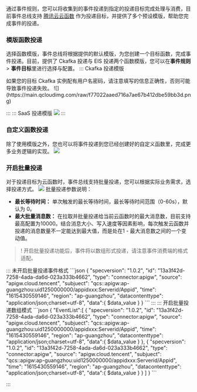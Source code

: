 通过事件规则，您可以将收集到的事件投递到指定的投递目标完成处理与消费，目前事件总线支持 [腾讯云云函数](https://cloud.tencent.com/product/scf) 作为投递目标，并提供了多个预设模版，帮助您完成事件的投递。

### 模版函数投递
选择函数模版，事件总线将根据提供的默认模版，为您创建一个目标函数，完成事件投递。目前，提供了 Ckafka 投递与 EIS 投递两个函数模版，您可以在**事件规则** > **事件目标**里进行选择与配置。
<dx-tabs>
::: Ckafka 投递模版

<dx-alert infotype="notice" title="">
如果您的目标 Ckafka 实例配有用户名密码，请注意填写的信息正确性，否则可能导致事件投递失败。
</dx-alert>
![](https://main.qcloudimg.com/raw/f77022aaed716a7ae67b412dbe59bb3d.png)

:::
::: SaaS 投递模版
![](https://main.qcloudimg.com/raw/2dfd372c14b4ff16709ee05b9aa5bf1f.png)
:::
</dx-tabs>



### 自定义函数投递
除了使用模版之外，您也可以将事件投递到您已经创建好的自定义函数里，完成更多业务逻辑的实现。
![](https://main.qcloudimg.com/raw/6834da9bee94b26747cfb4d2abcde56a.png)

### 开启批量投递
对于投递目标为云函数时，事件总线支持批量投递，您可以根据实际业务需求，选择投递方式。
![](https://main.qcloudimg.com/raw/a35c87785c5750569951756de91879db.png)
批量投递参数说明：
- **最长等待时间：** 单次触发的最长等待时间，最长等待时间范围（0-60s），默认为 0。
- **最大批量消息数：** 在拉取并批量投递给当前云函数时的最大消息数，目前支持最高配置为10000。结合消息大小、写入速度等因素影响，每次触发云函数并投递的消息数量不一定能达到最大值，而是处在1 - 最大消息数之间的一个变动值。




>! 开启批量投递功能后，事件将以数组形式投递，请注意事件消费端的格式适配。
<dx-tabs>
::: 未开启批量投递事件格式
```json
{
    "specversion": "1.0.2",
    "id": "13a3f42d-7258-4ada-da6d-023a333b4662",
    "type": "connector:apigw",
    "source": "apigw.cloud.tencent",
    "subjuect": "qcs::apigw:ap-guangzhou:uid1250000000/appidxxx:Serverid/Appid",
    "time": "1615430559146",
    "region": "ap-guangzhou",
    "datacontenttype": "application/json;charset=utf-8",
    "data":{
            $data_value
         }
}
```
:::
::: 开启批量投递数组模式
```json
{
   "EventList":[
      {
        "specversion": "1.0.2",
        "id": "13a3f42d-7258-4ada-da6d-023a333b4662",
        "type": "connector:apigw",
        "source": "apigw.cloud.tencent",
        "subjuect": "qcs::apigw:ap-guangzhou:uid1250000000/appidxxx:Serverid/Appid",
        "time": "1615430559146",
        "region": "ap-guangzhou",
        "datacontenttype": "application/json;charset=utf-8",
        "data":{
              $data_value
         }
      },
      {
        "specversion": "1.0.2",
        "id": "13a3f42d-7258-4ada-da6d-023a333b4662",
        "type": "connector:apigw",
        "source": "apigw.cloud.tencent",
        "subjuect": "qcs::apigw:ap-guangzhou:uid1250000000/appidxxx:Serverid/Appid",
        "time": "1615430559146",
        "region": "ap-guangzhou",
        "datacontenttype": "application/json;charset=utf-8",
        "data":{
              $data_value
         }
      }
   ]
}
```

:::
</dx-tabs>

